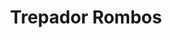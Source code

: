 ---
title: Trepador Rombos
date: 
draft: false

# descripcion
description : Rombo

materials: Plata 925

color: Plateado

dimensions: 

code: 01-05-0002

type: "Aros"

categories: [destacados]

price: $2.180,00

price_eftvo: $1.850,00

# Images
# first image will be shown in the product page
images:
  # - image: "images/path_to_image"
  # La ubicacion de las imagenes es imagenes/Aros/Aros.Trepadores/01-05-0002-trepador-rombos
  - image: "./images/aros/trepadores/01-05-0002-rombo_a.jpg"
  - image: "./images/aros/trepadores/01-05-0002-rombo_b.jpeg"
---